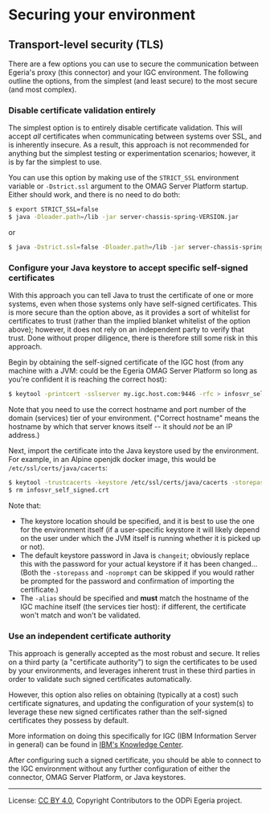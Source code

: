 <!-- SPDX-License-Identifier: CC-BY-4.0 -->
<!-- Copyright Contributors to the ODPi Egeria project. -->

# Securing your environment

## Transport-level security (TLS)

There are a few options you can use to secure the communication between Egeria's proxy (this connector) and your
IGC environment. The following outline the options, from the simplest (and least secure) to the most secure (and
most complex).

### Disable certificate validation entirely

The simplest option is to entirely disable certificate validation. This will accept _all_ certificates when
communicating between systems over SSL, and is inherently insecure. As a result, this approach is not recommended
for anything but the simplest testing or experimentation scenarios; however, it is by far the simplest to use.

You can use this option by making use of the `STRICT_SSL` environment variable or `-Dstrict.ssl` argument to the
OMAG Server Platform startup. Either should work, and there is no need to do both:

```bash
$ export STRICT_SSL=false
$ java -Dloader.path=/lib -jar server-chassis-spring-VERSION.jar
```

or

```bash
$ java -Dstrict.ssl=false -Dloader.path=/lib -jar server-chassis-spring-VERSION.jar
```

### Configure your Java keystore to accept specific self-signed certificates

With this approach you can tell Java to trust the certificate of one or more systems, even when those systems only
have self-signed certificates. This is more secure than the option above, as it provides a sort of whitelist for
certificates to trust (rather than the implied blanket whitelist of the option above); however, it does not rely on
an independent party to verify that trust. Done without proper diligence, there is therefore still some risk in this
approach.

Begin by obtaining the self-signed certificate of the IGC host (from any machine with a JVM: could be the Egeria
OMAG Server Platform so long as you're confident it is reaching the correct host):

```bash
$ keytool -printcert -sslserver my.igc.host.com:9446 -rfc > infosvr_self_signed.crt
```

Note that you need to use the correct hostname and port number of the domain (services) tier of your environment.
("Correct hostname" means the hostname by which that server knows itself -- it should _not_ be an IP address.)

Next, import the certificate into the Java keystore used by the environment. For example, in an Alpine openjdk docker
image, this would be `/etc/ssl/certs/java/cacerts`:

```bash
$ keytool -trustcacerts -keystore /etc/ssl/certs/java/cacerts -storepass changeit -noprompt -alias my.igc.host.com -importcert -file infosvr_self_signed.crt
$ rm infosvr_self_signed.crt
```

Note that:
- The keystore location should be specified, and it is best to use the one for the environment itself (if a
    user-specific keystore it will likely depend on the user under which the JVM itself is running whether it is
    picked up or not).
- The default keystore password in Java is `changeit`; obviously replace this with the password for your actual
    keystore if it has been changed... (Both the `-storepass` and `-noprompt` can be skipped if you would rather be
    prompted for the password and confirmation of importing the certificate.)
- The `-alias` should be specified and **must** match the hostname of the IGC machine itself (the services tier host):
    if different, the certificate won't match and won't be validated.

### Use an independent certificate authority

This approach is generally accepted as the most robust and secure. It relies on a third party (a
"certificate authority") to sign the certificates to be used by your environments, and leverages
inherent trust in these third parties in order to validate such signed certificates automatically.

However, this option also relies on obtaining (typically at a cost) such certificate signatures, and
updating the configuration of your system(s) to leverage these new signed certificates rather than the
self-signed certificates they possess by default.

More information on doing this specifically for IGC (IBM Information Server in general) can be found
in [IBM's Knowledge Center](https://www.ibm.com/support/knowledgecenter/en/SSZJPZ_11.7.0/com.ibm.swg.im.iis.found.admin.common.doc/topics/admin_mg_certs.html).

After configuring such a signed certificate, you should be able to connect to the IGC environment
without any further configuration of either the connector, OMAG Server Platform, or Java keystores.

----
License: [CC BY 4.0](https://creativecommons.org/licenses/by/4.0/),
Copyright Contributors to the ODPi Egeria project.
